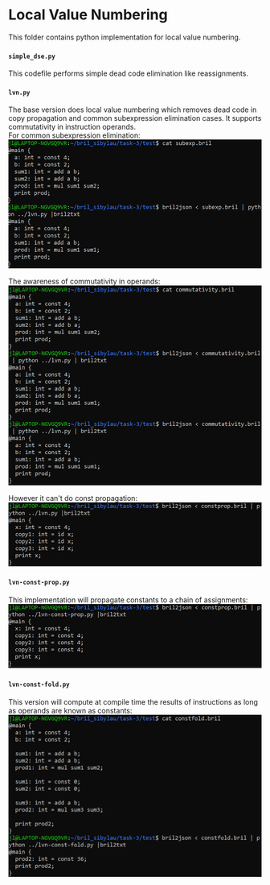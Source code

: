 # Local Value Numbering

This folder contains python implementation for local value numbering.

#### `simple_dse.py` 
This codefile performs simple dead code elimination like reassignments. 
#### `lvn.py` 
The base version does local value numbering which removes dead code in copy propagation and common subexpression elimination cases. It supports commutativity in instruction operands.  
For common subexpression elimination:  
<img src="https://github.com/Sibylau/bril/blob/scratch/task-3/snapshots/lvn_subex.PNG" width="600">

The awareness of commutativity in operands:  
<img src="https://github.com/Sibylau/bril/blob/scratch/task-3/snapshots/lvn_commut.PNG" width="600">

However it can't do const propagation:  
<img src="https://github.com/Sibylau/bril/blob/scratch/task-3/snapshots/lvn.PNG" width="600">

#### `lvn-const-prop.py` 
This implementation will propagate constants to a chain of assignments:  
<img src="https://github.com/Sibylau/bril/blob/scratch/task-3/snapshots/lvn_const_prop.PNG" width="600"> 
#### `lvn-const-fold.py` 
This version will compute at compile time the results of instructions as long as operands are known as constants:  
<img src="https://github.com/Sibylau/bril/blob/scratch/task-3/snapshots/lvn_const_fold.PNG" width="600"> 
